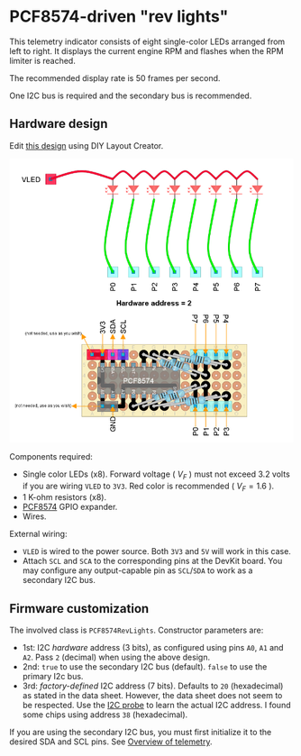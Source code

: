# PCF8574-driven "rev lights"

This telemetry indicator consists of eight single-color LEDs
arranged from left to right.
It displays the current engine RPM and flashes when the RPM limiter is reached.

The recommended display rate is 50 frames per second.

One I2C bus is required and the secondary bus is recommended.

## Hardware design

Edit [this design](./PCF8574RevLights.diy) using DIY Layout Creator.

![Circuit design](PCF8574RevLights.png)

Components required:

- Single color LEDs (x8).
  Forward voltage ( $V_F$ ) must not exceed 3.2 volts
  if you are wiring `VLED` to `3V3`.
  Red color is recommended ( $V_F=1.6$ ).
- 1 K-ohm resistors (x8).
- [PCF8574](../../esp32reference/PCF8574_datasheet.pdf) GPIO expander.
- Wires.

External wiring:

- `VLED` is wired to the power source.
  Both `3V3` and `5V` will work in this case.
- Attach `SCL` and `SCA` to the corresponding pins at the DevKit board.
  You may configure any output-capable pin as
  `SCL`/`SDA` to work as a secondary I2C bus.

## Firmware customization

The involved class is `PCF8574RevLights`.
Constructor parameters are:

- 1st: I2C *hardware* address (3 bits),
  as configured using pins `A0`, `A1` and `A2`.
  Pass `2` (decimal) when using the above design.
- 2nd: `true` to use the secondary I2C bus (default).
  `false` to use the primary I2c bus.
- 3rd: *factory-defined* I2C address (7 bits).
  Defaults to `20` (hexadecimal) as stated in the data sheet.
  However, the data sheet does not seem to be respected.
  Use the [I2C probe](../../../../src/Firmware/I2C_probe/I2C_probe.ino) to learn
  the actual I2C address.
  I found some chips using  address `38` (hexadecimal).

If you are using the secondary I2C bus,
you must first initialize it to the desired SDA and SCL pins.
See [Overview of telemetry](../../../telemetry_en.md).
